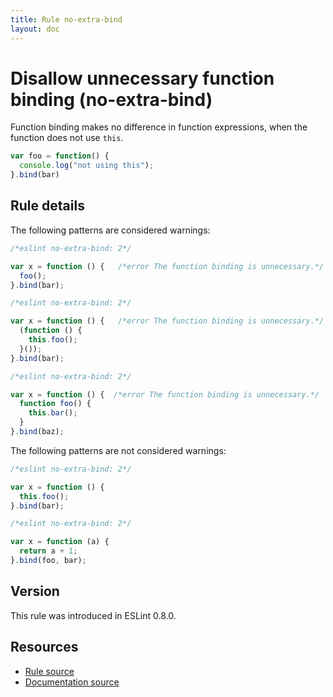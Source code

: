 ```yaml
---
title: Rule no-extra-bind
layout: doc
---
```

<!-- Note: No pull requests accepted for this file. See README.md in the root directory for details. -->
# Disallow unnecessary function binding (no-extra-bind)

Function binding makes no difference in function expressions,
when the function does not use `this`.

```js
var foo = function() {
  console.log("not using this");
}.bind(bar)
```

## Rule details

The following patterns are considered warnings:

```js
/*eslint no-extra-bind: 2*/

var x = function () {   /*error The function binding is unnecessary.*/
  foo();
}.bind(bar);
```

```js
/*eslint no-extra-bind: 2*/

var x = function () {   /*error The function binding is unnecessary.*/
  (function () {
    this.foo();
  }());
}.bind(bar);
```

```js
/*eslint no-extra-bind: 2*/

var x = function () {  /*error The function binding is unnecessary.*/
  function foo() {
    this.bar();
  }
}.bind(baz);
```

The following patterns are not considered warnings:

```js
/*eslint no-extra-bind: 2*/

var x = function () {
  this.foo();
}.bind(bar);
```

```js
/*eslint no-extra-bind: 2*/

var x = function (a) {
  return a + 1;
}.bind(foo, bar);
```

## Version

This rule was introduced in ESLint 0.8.0.

## Resources

* [Rule source](https://github.com/eslint/eslint/tree/master/lib/rules/no-extra-bind.js)
* [Documentation source](https://github.com/eslint/eslint/tree/master/docs/rules/no-extra-bind.md)
